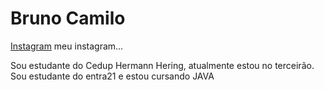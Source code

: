 <h1> Bruno Camilo </h1>
<a href = 'https://www.instagram.com/bruno_camilo2004/'> Instagram</a> meu instagram...

Sou estudante do Cedup Hermann Hering, atualmente estou no terceirão.
Sou estudante do entra21 e estou cursando JAVA


